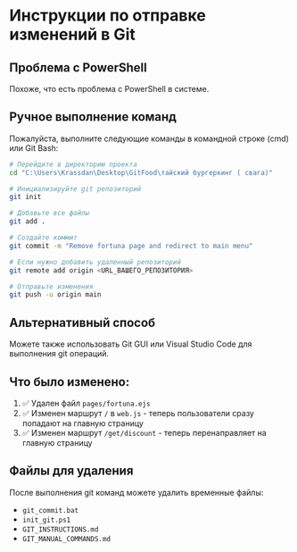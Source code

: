 # Инструкции по отправке изменений в Git

## Проблема с PowerShell
Похоже, что есть проблема с PowerShell в системе. 

## Ручное выполнение команд
Пожалуйста, выполните следующие команды в командной строке (cmd) или Git Bash:

```bash
# Перейдите в директорию проекта
cd "C:\Users\Krassdan\Desktop\GitFood\тайский бургеркинг ( свага)"

# Инициализируйте git репозиторий
git init

# Добавьте все файлы
git add .

# Создайте коммит
git commit -m "Remove fortuna page and redirect to main menu"

# Если нужно добавить удаленный репозиторий
git remote add origin <URL_ВАШЕГО_РЕПОЗИТОРИЯ>

# Отправьте изменения
git push -u origin main
```

## Альтернативный способ
Можете также использовать Git GUI или Visual Studio Code для выполнения git операций.

## Что было изменено:
1. ✅ Удален файл `pages/fortuna.ejs`
2. ✅ Изменен маршрут `/` в `web.js` - теперь пользователи сразу попадают на главную страницу
3. ✅ Изменен маршрут `/get/discount` - теперь перенаправляет на главную страницу

## Файлы для удаления
После выполнения git команд можете удалить временные файлы:
- `git_commit.bat`
- `init_git.ps1`
- `GIT_INSTRUCTIONS.md`
- `GIT_MANUAL_COMMANDS.md`
